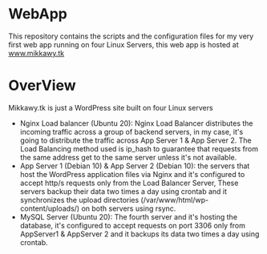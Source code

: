 # WebApp
This repository contains the scripts and the configuration files for my very first web app running on four Linux Servers, this web app is hosted at www.mikkawy.tk

# OverView
Mikkawy.tk is just a WordPress site built on four Linux servers

- Nginx Load balancer (Ubuntu 20):
Nginx Load Balancer distributes the incoming traffic across a group of backend servers, in my case, it's going to distribute the traffic across App Server 1 & App Server 2. The Load Balancing method used is ip_hash to guarantee that requests from the same address get to the same server unless it's not available.
- App Server 1 (Debian 10) & App Server 2 (Debian 10):
the servers that host the WordPress application files via Nginx and it's configured to accept http/s requests only from the Load Balancer Server, These servers backup their data two times a day using crontab and it synchronizes the upload directories (/var/www/html/wp-content/uploads/) on both servers using rsync.
- MySQL Server (Ubuntu 20): The fourth server and it's hosting the database, it's configured to accept requests on port 3306 only from AppServer1 & AppServer 2 and it backups its data two times a day using crontab.
